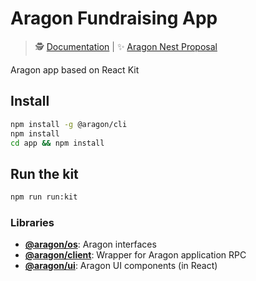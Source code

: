 # Aragon Fundraising App

> 🕵️ [Documentation](https://4ire-labs.gitbook.io/apiary/) |
> ✨ [Aragon Nest Proposal](https://4ire-labs.gitbook.io/apiary/grant-proposal-draft)

Aragon app based on React Kit

## Install

```sh
npm install -g @aragon/cli
npm install
cd app && npm install
```
## Run the kit

```sh
npm run run:kit
```

### Libraries

- [**@aragon/os**](https://github.com/aragon/aragonos): Aragon interfaces
- [**@aragon/client**](https://github.com/aragon/aragon.js/tree/master/packages/aragon-client): Wrapper for Aragon application RPC
- [**@aragon/ui**](https://github.com/aragon/aragon-ui): Aragon UI components (in React)
